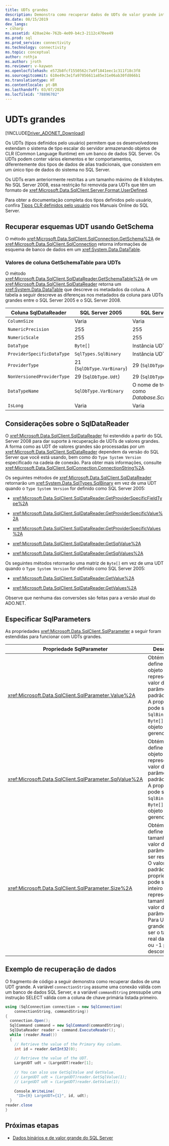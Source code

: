 ```yaml
---
title: UDTs grandes
description: Demonstra como recuperar dados de UDTs de valor grande introduzidos no SQL Server 2008.
ms.date: 08/15/2019
dev_langs:
- csharp
ms.assetid: 420ae24e-762b-4e09-b4c3-2112c470ee49
ms.prod: sql
ms.prod_service: connectivity
ms.technology: connectivity
ms.topic: conceptual
author: rothja
ms.author: jroth
ms.reviewer: v-kaywon
ms.openlocfilehash: e572b8fcf1550562c7a9f1841eec1c311f18c3f8
ms.sourcegitcommit: 610e49c3e1fa97056611a85e31e06ab30fd866b1
ms.translationtype: HT
ms.contentlocale: pt-BR
ms.lasthandoff: 03/07/2020
ms.locfileid: "78896702"
---
```

# <a name="large-udts"></a>UDTs grandes

[!INCLUDE[Driver_ADONET_Download](../../../includes/driver_adonet_download.md)]

Os UDTs (tipos definidos pelo usuário) permitem que os desenvolvedores estendam o sistema de tipo escalar do servidor armazenando objetos de CLR (Common Language Runtime) em um banco de dados SQL Server. Os UDTs podem conter vários elementos e ter comportamentos, diferentemente dos tipos de dados de alias tradicionais, que consistem em um único tipo de dados do sistema no SQL Server.  
  
Os UDTs eram anteriormente restritas a um tamanho máximo de 8 kilobytes. No SQL Server 2008, essa restrição foi removida para UDTs que têm um formato de <xref:Microsoft.Data.SqlClient.Server.Format.UserDefined>.  
  
Para obter a documentação completa dos tipos definidos pelo usuário, confira [Tipos CLR definidos pelo usuário](https://go.microsoft.com/fwlink/?LinkId=98366) nos Manuais Online do SQL Server.
  
## <a name="retrieving-udt-schemas-using-getschema"></a>Recuperar esquemas UDT usando GetSchema  
O método <xref:Microsoft.Data.SqlClient.SqlConnection.GetSchema%2A> de <xref:Microsoft.Data.SqlClient.SqlConnection> retorna informações de esquema de banco de dados em um <xref:System.Data.DataTable>.
  
### <a name="getschematable-column-values-for-udts"></a>Valores de coluna GetSchemaTable para UDTs  
O método <xref:Microsoft.Data.SqlClient.SqlDataReader.GetSchemaTable%2A> de um <xref:Microsoft.Data.SqlClient.SqlDataReader> retorna um <xref:System.Data.DataTable> que descreve os metadados da coluna. A tabela a seguir descreve as diferenças nos metadados da coluna para UDTs grandes entre o SQL Server 2005 e o SQL Server 2008.  
  
|Coluna SqlDataReader|SQL Server 2005|SQL Server 2008 e posterior|  
|--------------------------|---------------------|-------------------------------|  
|`ColumnSize`|Varia|Varia|  
|`NumericPrecision`|255|255|  
|`NumericScale`|255|255|  
|`DataType`|`Byte[]`|Instância UDT|  
|`ProviderSpecificDataType`|`SqlTypes.SqlBinary`|Instância UDT|  
|`ProviderType`|21 (`SqlDbType.VarBinary`)|29 (`SqlDbType.Udt`)|  
|`NonVersionedProviderType`|29 (`SqlDbType.Udt`)|29 (`SqlDbType.Udt`)|  
|`DataTypeName`|`SqlDbType.VarBinary`|O nome de três partes especificado como *Database.SchemaName.TypeName*.|  
|`IsLong`|Varia|Varia|  
  
## <a name="sqldatareader-considerations"></a>Considerações sobre o SqlDataReader  
O <xref:Microsoft.Data.SqlClient.SqlDataReader> foi estendido a partir do SQL Server 2008 para dar suporte à recuperação de UDTs de valores grandes. A forma como as UDT de valores grandes são processadas por um <xref:Microsoft.Data.SqlClient.SqlDataReader> dependem da versão do SQL Server que você está usando, bem como do `Type System Version` especificado na cadeia de conexão. Para obter mais informações, consulte <xref:Microsoft.Data.SqlClient.SqlConnection.ConnectionString%2A>.  
  
Os seguintes métodos de <xref:Microsoft.Data.SqlClient.SqlDataReader> retornarão um <xref:System.Data.SqlTypes.SqlBinary> em vez de uma UDT quando o `Type System Version` for definido como SQL Server 2005:  
  
- <xref:Microsoft.Data.SqlClient.SqlDataReader.GetProviderSpecificFieldType%2A>  
  
- <xref:Microsoft.Data.SqlClient.SqlDataReader.GetProviderSpecificValue%2A>  
  
- <xref:Microsoft.Data.SqlClient.SqlDataReader.GetProviderSpecificValues%2A>  
  
- <xref:Microsoft.Data.SqlClient.SqlDataReader.GetSqlValue%2A>  
  
- <xref:Microsoft.Data.SqlClient.SqlDataReader.GetSqlValues%2A>  
  
Os seguintes métodos retornarão uma matriz de `Byte[]` em vez de uma UDT quando o `Type System Version` for definido como SQL Server 2005:  
  
- <xref:Microsoft.Data.SqlClient.SqlDataReader.GetValue%2A>  
  
- <xref:Microsoft.Data.SqlClient.SqlDataReader.GetValues%2A>  
  
Observe que nenhuma das conversões são feitas para a versão atual do ADO.NET.  
  
## <a name="specifying-sqlparameters"></a>Especificar SqlParameters  
As propriedades <xref:Microsoft.Data.SqlClient.SqlParameter> a seguir foram estendidas para funcionar com UDTs grandes.  
  
|Propriedade SqlParameter|Descrição|  
|---------------------------|-----------------|  
|<xref:Microsoft.Data.SqlClient.SqlParameter.Value%2A>|Obtém ou define um objeto que representa o valor do parâmetro. O padrão é nulo. A propriedade pode ser `SqlBinary`, `Byte[]` ou um objeto gerenciado.|  
|<xref:Microsoft.Data.SqlClient.SqlParameter.SqlValue%2A>|Obtém ou define um objeto que representa o valor do parâmetro. O padrão é nulo. A propriedade pode ser `SqlBinary`, `Byte[]` ou um objeto gerenciado.|  
|<xref:Microsoft.Data.SqlClient.SqlParameter.Size%2A>|Obtém ou define o tamanho do valor do parâmetro a ser resolvido. O valor padrão é 0. A propriedade pode ser um inteiro que representa o tamanho do valor do parâmetro. Para UDTs grandes, pode ser o tamanho real da UDT ou -1 para desconhecido.|  
  
## <a name="retrieving-data-example"></a>Exemplo de recuperação de dados  
O fragmento de código a seguir demonstra como recuperar dados de uma UDT grande. A variável `connectionString` assume uma conexão válida com um banco de dados SQL Server, e a variável `commandString` pressupõe uma instrução SELECT válida com a coluna de chave primária listada primeiro.  
  
```csharp  
using (SqlConnection connection = new SqlConnection(   
    connectionString, commandString))  
{  
  connection.Open();  
  SqlCommand command = new SqlCommand(commandString);  
  SqlDataReader reader = command.ExecuteReader();  
  while (reader.Read())  
  {  
    // Retrieve the value of the Primary Key column.  
    int id = reader.GetInt32(0);  
  
    // Retrieve the value of the UDT.  
    LargeUDT udt = (LargeUDT)reader[1];  
  
    // You can also use GetSqlValue and GetValue.  
    // LargeUDT udt = (LargeUDT)reader.GetSqlValue(1);  
    // LargeUDT udt = (LargeUDT)reader.GetValue(1);  
  
    Console.WriteLine(  
     "ID={0} LargeUDT={1}", id, udt);  
  }  
reader.close  
}  
```  
  
## <a name="next-steps"></a>Próximas etapas
- [Dados binários e de valor grande do SQL Server](sql-server-binary-large-value-data.md)
 